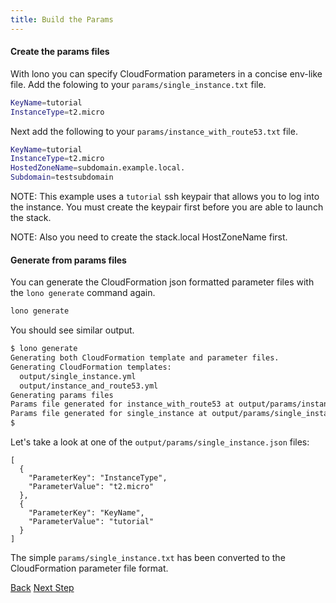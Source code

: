 ```yaml
---
title: Build the Params
---
```


#### Create the params files

With lono you can specify CloudFormation parameters in a concise env-like file.  Add the folowing to your `params/single_instance.txt` file.

```sh
KeyName=tutorial
InstanceType=t2.micro
```

Next add the following to your `params/instance_with_route53.txt` file.

```sh
KeyName=tutorial
InstanceType=t2.micro
HostedZoneName=subdomain.example.local.
Subdomain=testsubdomain
```

NOTE: This example uses a `tutorial` ssh keypair that allows you to log into the instance. You must create the keypair first before you are able to launch the stack.

NOTE: Also you need to create the stack.local HostZoneName first.

#### Generate from params files

You can generate the CloudFormation json formatted parameter files with the `lono generate` command again.

```sh
lono generate
```

You should see similar output.

```sh
$ lono generate
Generating both CloudFormation template and parameter files.
Generating CloudFormation templates:
  output/single_instance.yml
  output/instance_and_route53.yml
Generating params files
Params file generated for instance_with_route53 at output/params/instance_with_route53.json
Params file generated for single_instance at output/params/single_instance.json
$
```

Let's take a look at one of the `output/params/single_instance.json` files:

```
[
  {
    "ParameterKey": "InstanceType",
    "ParameterValue": "t2.micro"
  },
  {
    "ParameterKey": "KeyName",
    "ParameterValue": "tutorial"
  }
]
```

The simple `params/single_instance.txt` has been converted to the CloudFormation parameter file format.

<a class="btn btn-basic" href="{% link _docs/scratch-template-generate.md %}">Back</a>
<a class="btn btn-primary" href="{% link _docs/scratch-cfn-create.md %}">Next Step</a>
